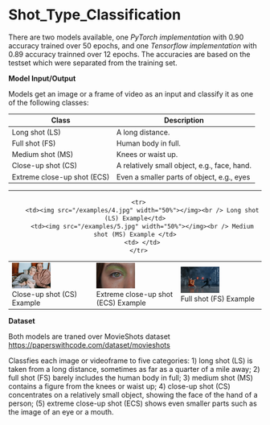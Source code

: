 # Shot_Type_Classification

There are two models available, one _PyTorch implementation_ with 0.90 accuracy trained over 50 epochs, and one _Tensorflow implementation_ with 0.89 accuracy trainned over 12 epochs. The accuracies are based on the testset which were separated from the training set.


**Model Input/Output**

Models get an image or a frame of video as an input and classify it as one of the following classes:

| Class                        | Description                                   |
|------------------------------|-----------------------------------------------|
| Long shot (LS)               | A long distance.                              |
| Full shot (FS)               | Human body in full.                           | 
| Medium shot (MS)             | Knees or waist up.                            |
| Close-up shot (CS)           | A relatively small object, e.g., face, hand.  |
| Extreme close-up shot (ECS)  | Even a smaller parts of object, e.g., eyes    |

****                       ****

<div align="center">
  <table>
      <tr>
        <td><img src="/examples/1.jpg" width="50%"></img> <br />Close-up shot (CS) Example</td>
        <td> <img src="/examples/2.jpg" width="50%"></img> <br />Extreme close-up shot (ECS) Example </td>
        <td> <img src="/examples/3.jpg" width="50%"></img> <br />Full shot (FS) Example </td>
      </tr>
      
      <tr>
        <td><img src="/examples/4.jpg" width="50%"></img><br /> Long shot (LS) Example</td>
        <td><img src="/examples/5.jpg" width="50%"></img><br /> Medium shot (MS) Example </td>
        <td> </td>
      </tr>
  </table>
</div>



**Dataset**

Both models are traned over MovieShots dataset https://paperswithcode.com/dataset/movieshots

Classfies each image or videoframe to five categories: 1) long shot (LS) is taken from a long distance, sometimes as far as a quarter of a mile away; 2) full shot (FS) barely includes the human body in full; 3) medium shot (MS) contains a figure from the knees or waist up; 4) close-up shot (CS) concentrates on a relatively small object, showing the face of the hand of a person; (5) extreme close-up shot (ECS) shows even smaller parts such as the image of an eye or a mouth.
